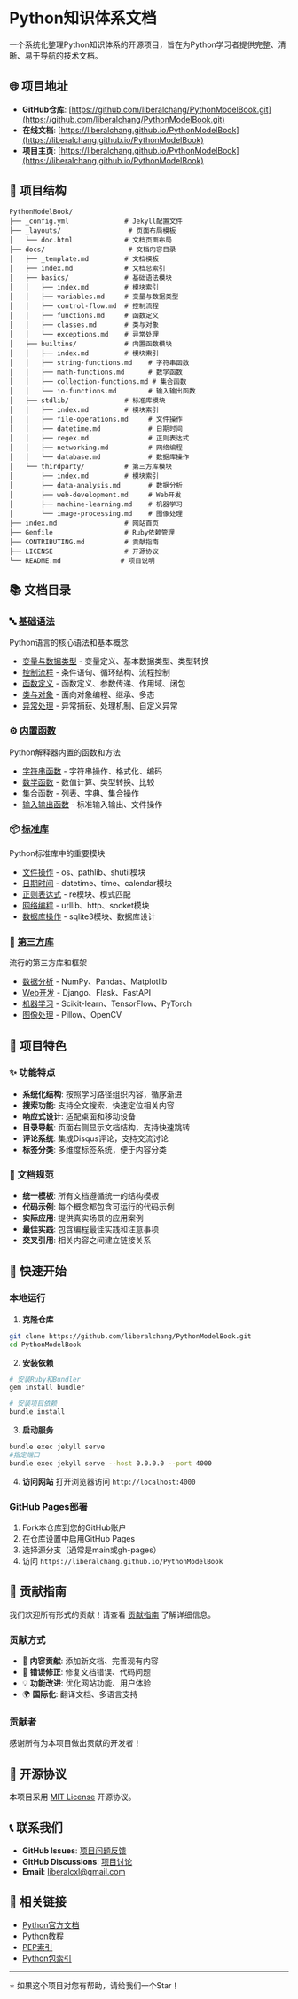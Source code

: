 # Python知识体系文档

一个系统化整理Python知识体系的开源项目，旨在为Python学习者提供完整、清晰、易于导航的技术文档。

## 🌐 项目地址

- **GitHub仓库**: [https://github.com/liberalchang/PythonModelBook.git](https://github.com/liberalchang/PythonModelBook.git)
- **在线文档**: [https://liberalchang.github.io/PythonModelBook](https://liberalchang.github.io/PythonModelBook)
- **项目主页**: [https://liberalchang.github.io/PythonModelBook](https://liberalchang.github.io/PythonModelBook)

## 📁 项目结构

```
PythonModelBook/
├── _config.yml              # Jekyll配置文件
├── _layouts/                 # 页面布局模板
│   └── doc.html             # 文档页面布局
├── docs/                     # 文档内容目录
│   ├── _template.md         # 文档模板
│   ├── index.md             # 文档总索引
│   ├── basics/              # 基础语法模块
│   │   ├── index.md         # 模块索引
│   │   ├── variables.md     # 变量与数据类型
│   │   ├── control-flow.md  # 控制流程
│   │   ├── functions.md     # 函数定义
│   │   ├── classes.md       # 类与对象
│   │   └── exceptions.md    # 异常处理
│   ├── builtins/            # 内置函数模块
│   │   ├── index.md         # 模块索引
│   │   ├── string-functions.md    # 字符串函数
│   │   ├── math-functions.md      # 数学函数
│   │   ├── collection-functions.md # 集合函数
│   │   └── io-functions.md        # 输入输出函数
│   ├── stdlib/              # 标准库模块
│   │   ├── index.md         # 模块索引
│   │   ├── file-operations.md     # 文件操作
│   │   ├── datetime.md            # 日期时间
│   │   ├── regex.md               # 正则表达式
│   │   ├── networking.md          # 网络编程
│   │   └── database.md            # 数据库操作
│   └── thirdparty/          # 第三方库模块
│       ├── index.md         # 模块索引
│       ├── data-analysis.md       # 数据分析
│       ├── web-development.md     # Web开发
│       ├── machine-learning.md    # 机器学习
│       └── image-processing.md    # 图像处理
├── index.md                 # 网站首页
├── Gemfile                  # Ruby依赖管理
├── CONTRIBUTING.md          # 贡献指南
├── LICENSE                  # 开源协议
└── README.md               # 项目说明
```

## 📚 文档目录

### 🔤 [基础语法](docs/basics/)
Python语言的核心语法和基本概念
- [变量与数据类型](docs/basics/variables/) - 变量定义、基本数据类型、类型转换
- [控制流程](docs/basics/control-flow/) - 条件语句、循环结构、流程控制
- [函数定义](docs/basics/functions/) - 函数定义、参数传递、作用域、闭包
- [类与对象](docs/basics/classes/) - 面向对象编程、继承、多态
- [异常处理](docs/basics/exceptions/) - 异常捕获、处理机制、自定义异常

### ⚙️ [内置函数](docs/builtins/)
Python解释器内置的函数和方法
- [字符串函数](docs/builtins/string-functions/) - 字符串操作、格式化、编码
- [数学函数](docs/builtins/math-functions/) - 数值计算、类型转换、比较
- [集合函数](docs/builtins/collection-functions/) - 列表、字典、集合操作
- [输入输出函数](docs/builtins/io-functions/) - 标准输入输出、文件操作

### 📦 [标准库](docs/stdlib/)
Python标准库中的重要模块
- [文件操作](docs/stdlib/file-operations/) - os、pathlib、shutil模块
- [日期时间](docs/stdlib/datetime/) - datetime、time、calendar模块
- [正则表达式](docs/stdlib/regex/) - re模块、模式匹配
- [网络编程](docs/stdlib/networking/) - urllib、http、socket模块
- [数据库操作](docs/stdlib/database/) - sqlite3模块、数据库设计

### 🚀 [第三方库](docs/thirdparty/)
流行的第三方库和框架
- [数据分析](docs/thirdparty/data-analysis/) - NumPy、Pandas、Matplotlib
- [Web开发](docs/thirdparty/web-development/) - Django、Flask、FastAPI
- [机器学习](docs/thirdparty/machine-learning/) - Scikit-learn、TensorFlow、PyTorch
- [图像处理](docs/thirdparty/image-processing/) - Pillow、OpenCV

## 🎯 项目特色

### ✨ 功能特点
- **系统化结构**: 按照学习路径组织内容，循序渐进
- **搜索功能**: 支持全文搜索，快速定位相关内容
- **响应式设计**: 适配桌面和移动设备
- **目录导航**: 页面右侧显示文档结构，支持快速跳转
- **评论系统**: 集成Disqus评论，支持交流讨论
- **标签分类**: 多维度标签系统，便于内容分类

### 📖 文档规范
- **统一模板**: 所有文档遵循统一的结构模板
- **代码示例**: 每个概念都包含可运行的代码示例
- **实际应用**: 提供真实场景的应用案例
- **最佳实践**: 包含编程最佳实践和注意事项
- **交叉引用**: 相关内容之间建立链接关系

## 🚀 快速开始

### 本地运行

1. **克隆仓库**
```bash
git clone https://github.com/liberalchang/PythonModelBook.git
cd PythonModelBook
```

2. **安装依赖**
```bash
# 安装Ruby和Bundler
gem install bundler

# 安装项目依赖
bundle install
```

3. **启动服务**
```bash
bundle exec jekyll serve
#指定端口
bundle exec jekyll serve --host 0.0.0.0 --port 4000 
```

4. **访问网站**
打开浏览器访问 `http://localhost:4000`

### GitHub Pages部署

1. Fork本仓库到您的GitHub账户
2. 在仓库设置中启用GitHub Pages
3. 选择源分支（通常是main或gh-pages）
4. 访问 `https://liberalchang.github.io/PythonModelBook`

## 🤝 贡献指南

我们欢迎所有形式的贡献！请查看 [贡献指南](CONTRIBUTING/) 了解详细信息。

### 贡献方式
- 📝 **内容贡献**: 添加新文档、完善现有内容
- 🐛 **错误修正**: 修复文档错误、代码问题
- 💡 **功能改进**: 优化网站功能、用户体验
- 🌍 **国际化**: 翻译文档、多语言支持

### 贡献者

感谢所有为本项目做出贡献的开发者！

<!-- 贡献者列表将自动生成 -->

## 📄 开源协议

本项目采用 [MIT License](LICENSE) 开源协议。

## 📞 联系我们

- **GitHub Issues**: [项目问题反馈](https://github.com/liberalchang/PythonModelBook/issues)
- **GitHub Discussions**: [项目讨论](https://github.com/liberalchang/PythonModelBook/discussions)
- **Email**: liberalcxl@gmail.com

## 🔗 相关链接

- [Python官方文档](https://docs.python.org/3/)
- [Python教程](https://docs.python.org/3/tutorial/)
- [PEP索引](https://www.python.org/dev/peps/)
- [Python包索引](https://pypi.org/)

---

⭐ 如果这个项目对您有帮助，请给我们一个Star！
